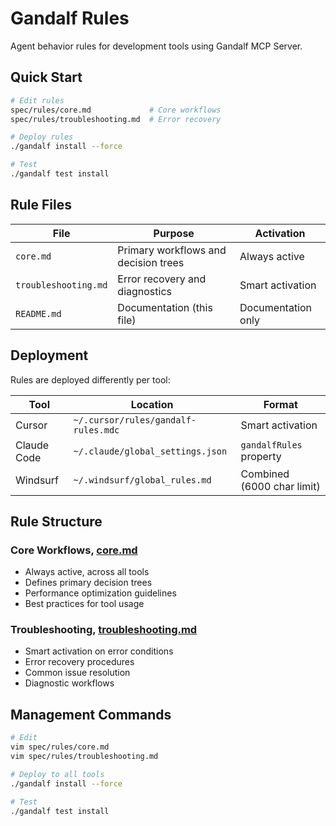# Gandalf Rules

Agent behavior rules for development tools using Gandalf MCP Server.

## Quick Start

```bash
# Edit rules
spec/rules/core.md             # Core workflows
spec/rules/troubleshooting.md  # Error recovery

# Deploy rules
./gandalf install --force

# Test
./gandalf test install
```

## Rule Files

| File                 | Purpose                              | Activation         |
| -------------------- | ------------------------------------ | ------------------ |
| `core.md`            | Primary workflows and decision trees | Always active      |
| `troubleshooting.md` | Error recovery and diagnostics       | Smart activation   |
| `README.md`          | Documentation (this file)            | Documentation only |

## Deployment

Rules are deployed differently per tool:

| Tool            | Location                            | Format                     |
| --------------- | ----------------------------------- | -------------------------- |
| Cursor      | `~/.cursor/rules/gandalf-rules.mdc` | Smart activation           |
| Claude Code | `~/.claude/global_settings.json`    | `gandalfRules` property    |
| Windsurf    | `~/.windsurf/global_rules.md`       | Combined (6000 char limit) |

## Rule Structure

### Core Workflows, [core.md](./core.md)

- Always active, across all tools
- Defines primary decision trees
- Performance optimization guidelines
- Best practices for tool usage

### Troubleshooting, [troubleshooting.md](./troubleshooting.md)

- Smart activation on error conditions
- Error recovery procedures
- Common issue resolution
- Diagnostic workflows

## Management Commands

```bash
# Edit
vim spec/rules/core.md
vim spec/rules/troubleshooting.md

# Deploy to all tools
./gandalf install --force

# Test
./gandalf test install
```

